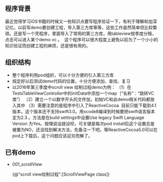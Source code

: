 ## 程序背景

最近觉得学习iOS书籍的时候又一些知识点要写程序验证一下，有利于理解和加深记忆。以前写demo要创建工程，导入第三方库等等，这些工作虽然简单但比较繁琐。还是写一个壳程序，里面导入了常用的第三方库，用tableview按季度分租，点击可以进入某个demo vc 。  这个程序可以很大程度上避免以前为了一个小小的知识验证而创建工程的麻烦，还是很有用的。

## 组织结构

- 整个程序利用pod组织，可以十分方便的引入第三方库
- 规定好以后测试demo代码的位置，十分方便添加、查找、复习
- 以2016年第三季度中scroll view 绘制过程demo为例：
  （1）在TestsTableViewController中的initData中添加一个map｛“名称”：“跳转VC类”｝
  （2）建立一个以数字开头的文件加，初始VC和此demo相关代码都放入其中
  （3）需要注意的是程序中引入了ReactiveCocoa  目前只能下载到4.1版本，这个版本还不支持swift3.0。用xcode8编译到时候要把swift语言版本定为2.3 。方法是在build settings中设置Use legacy Swift Language Version 为Yes。按理说设就设呗，可关键是每次pod install后这个设置总是被置为NO，还没找到解决方法，先备注一下吧。等ReactiveCocoa5.0可以在pod上下载后，这个问题应该迎刃而解了。

## 已有demo

- 001_scrollView

  {@"scroll view绘制过程":[ScrollViewPage class]}

  ​

